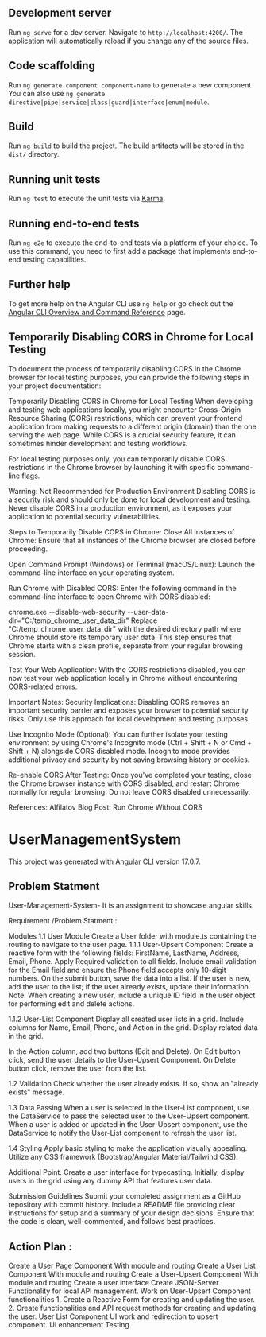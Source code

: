 ## Development server

Run `ng serve` for a dev server. Navigate to `http://localhost:4200/`. The application will automatically reload if you change any of the source files.

## Code scaffolding

Run `ng generate component component-name` to generate a new component. You can also use `ng generate directive|pipe|service|class|guard|interface|enum|module`.

## Build

Run `ng build` to build the project. The build artifacts will be stored in the `dist/` directory.

## Running unit tests

Run `ng test` to execute the unit tests via [Karma](https://karma-runner.github.io).

## Running end-to-end tests

Run `ng e2e` to execute the end-to-end tests via a platform of your choice. To use this command, you need to first add a package that implements end-to-end testing capabilities.

## Further help

To get more help on the Angular CLI use `ng help` or go check out the [Angular CLI Overview and Command Reference](https://angular.io/cli) page.

## Temporarily Disabling CORS in Chrome for Local Testing

To document the process of temporarily disabling CORS in the Chrome browser for local testing purposes, you can provide the following steps in your project documentation:

Temporarily Disabling CORS in Chrome for Local Testing
When developing and testing web applications locally, you might encounter Cross-Origin Resource Sharing (CORS) restrictions, which can prevent your frontend application from making requests to a different origin (domain) than the one serving the web page. While CORS is a crucial security feature, it can sometimes hinder development and testing workflows.

For local testing purposes only, you can temporarily disable CORS restrictions in the Chrome browser by launching it with specific command-line flags.

Warning: Not Recommended for Production Environment
Disabling CORS is a security risk and should only be done for local development and testing. Never disable CORS in a production environment, as it exposes your application to potential security vulnerabilities.

Steps to Temporarily Disable CORS in Chrome:
Close All Instances of Chrome:
Ensure that all instances of the Chrome browser are closed before proceeding.

Open Command Prompt (Windows) or Terminal (macOS/Linux):
Launch the command-line interface on your operating system.

Run Chrome with Disabled CORS:
Enter the following command in the command-line interface to open Chrome with CORS disabled:

chrome.exe --disable-web-security --user-data-dir="C:/temp_chrome_user_data_dir"
Replace "C:/temp_chrome_user_data_dir" with the desired directory path where Chrome should store its temporary user data. This step ensures that Chrome starts with a clean profile, separate from your regular browsing session.

Test Your Web Application:
With the CORS restrictions disabled, you can now test your web application locally in Chrome without encountering CORS-related errors.

Important Notes:
Security Implications: Disabling CORS removes an important security barrier and exposes your browser to potential security risks. Only use this approach for local development and testing purposes.

Use Incognito Mode (Optional): You can further isolate your testing environment by using Chrome's Incognito mode (Ctrl + Shift + N or Cmd + Shift + N) alongside CORS disabled mode. Incognito mode provides additional privacy and security by not saving browsing history or cookies.

Re-enable CORS After Testing: Once you've completed your testing, close the Chrome browser instance with CORS disabled, and restart Chrome normally for regular browsing. Do not leave CORS disabled unnecessarily.

References:
Alfilatov Blog Post: Run Chrome Without CORS

# UserManagementSystem

This project was generated with [Angular CLI](https://github.com/angular/angular-cli) version 17.0.7.


## Problem Statment  

User-Management-System-
It is an assignment to showcase angular skills.

Requirement /Problem Statment :

Modules 1.1 User Module Create a User folder with module.ts containing the routing to navigate to the user page.
1.1.1 User-Upsert Component Create a reactive form with the following fields: FirstName, LastName, Address, Email, Phone. Apply Required validation to all fields. Include email validation for the Email field and ensure the Phone field accepts only 10-digit numbers. On the submit button, save the data into a list. If the user is new, add the user to the list; if the user already exists, update their information. Note: When creating a new user, include a unique ID field in the user object for performing edit and delete actions.

1.1.2 User-List Component Display all created user lists in a grid. Include columns for Name, Email, Phone, and Action in the grid. Display related data in the grid.

In the Action column, add two buttons (Edit and Delete). On Edit button click, send the user details to the User-Upsert Component. On Delete button click, remove the user from the list.

1.2 Validation Check whether the user already exists. If so, show an "already exists" message.

1.3 Data Passing When a user is selected in the User-List component, use the DataService to pass the selected user to the User-Upsert component. When a user is added or updated in the User-Upsert component, use the DataService to notify the User-List component to refresh the user list.

1.4 Styling Apply basic styling to make the application visually appealing. Utilize any CSS framework (Bootstrap/Angular Material/Tailwind CSS).

Additional Point. Create a user interface for typecasting. Initially, display users in the grid using any dummy API that features user data.

Submission Guidelines Submit your completed assignment as a GitHub repository with commit history. Include a README file providing clear instructions for setup and a summary of your design decisions. Ensure that the code is clean, well-commented, and follows best practices.

## Action Plan :

Create a User Page Component With module and routing
Create a User List Component With module and routing
Create a User-Upsert Component With module and routing
Create a user interface
Create JSON-Server Functionality for local API management.
Work on User-Upsert Component functionalities 1. Create a Reactive Form for creating and updating the user. 2. Create functionalities and API request methods for creating and updating the user.
User List Component UI work and redirection to upsert component.
UI enhancement
Testing

